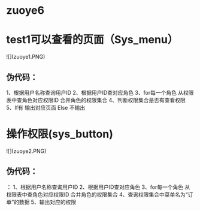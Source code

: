 # zuoye6
<h1>test1可以查看的页面（Sys_menu）</h1>
![](zuoye1.PNG)  
<h2>伪代码：</h2>
 1、根据用户名称查询用户ID
 2、根据用户ID查对应角色
 3、for每一个角色
 从权限表中查角色对应权限ID
 合并角色的权限集合
 4、判断权限集合是否有查看权限
 5、If有
 输出对应页面
 Else
 不输出
<h1>操作权限(sys_button)</h1>
![](zuoye2.PNG)
<h2>伪代码：</h2>：
 1、根据用户名称查询用户ID  
 2、根据用户ID查对应角色  
 3、for每一个角色  
 从权限表中查角色对应权限ID  
 合并角色的权限集合  
 4、查询权限集合中菜单名为“订单”的数据
 5、输出对应的权限
